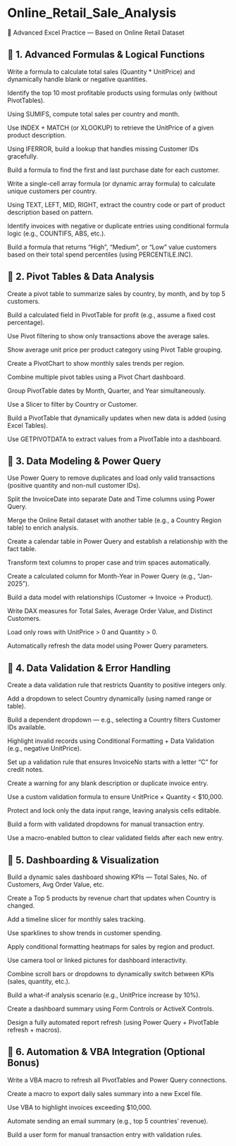 # Online_Retail_Sale_Analysis

🧠 Advanced Excel Practice — Based on Online Retail Dataset
## 🔹 1. Advanced Formulas & Logical Functions

Write a formula to calculate total sales (Quantity * UnitPrice) and dynamically handle blank or negative quantities.

Identify the top 10 most profitable products using formulas only (without PivotTables).

Using SUMIFS, compute total sales per country and month.

Use INDEX + MATCH (or XLOOKUP) to retrieve the UnitPrice of a given product description.

Using IFERROR, build a lookup that handles missing Customer IDs gracefully.

Build a formula to find the first and last purchase date for each customer.

Write a single-cell array formula (or dynamic array formula) to calculate unique customers per country.

Using TEXT, LEFT, MID, RIGHT, extract the country code or part of product description based on pattern.

Identify invoices with negative or duplicate entries using conditional formula logic (e.g., COUNTIFS, ABS, etc.).

Build a formula that returns “High”, “Medium”, or “Low” value customers based on their total spend percentiles (using PERCENTILE.INC).

## 🔹 2. Pivot Tables & Data Analysis

Create a pivot table to summarize sales by country, by month, and by top 5 customers.

Build a calculated field in PivotTable for profit (e.g., assume a fixed cost percentage).

Use Pivot filtering to show only transactions above the average sales.

Show average unit price per product category using Pivot Table grouping.

Create a PivotChart to show monthly sales trends per region.

Combine multiple pivot tables using a Pivot Chart dashboard.

Group PivotTable dates by Month, Quarter, and Year simultaneously.

Use a Slicer to filter by Country or Customer.

Build a PivotTable that dynamically updates when new data is added (using Excel Tables).

Use GETPIVOTDATA to extract values from a PivotTable into a dashboard.

## 🔹 3. Data Modeling & Power Query

Use Power Query to remove duplicates and load only valid transactions (positive quantity and non-null customer IDs).

Split the InvoiceDate into separate Date and Time columns using Power Query.

Merge the Online Retail dataset with another table (e.g., a Country Region table) to enrich analysis.

Create a calendar table in Power Query and establish a relationship with the fact table.

Transform text columns to proper case and trim spaces automatically.

Create a calculated column for Month-Year in Power Query (e.g., “Jan-2025”).

Build a data model with relationships (Customer → Invoice → Product).

Write DAX measures for Total Sales, Average Order Value, and Distinct Customers.

Load only rows with UnitPrice > 0 and Quantity > 0.

Automatically refresh the data model using Power Query parameters.

## 🔹 4. Data Validation & Error Handling

Create a data validation rule that restricts Quantity to positive integers only.

Add a dropdown to select Country dynamically (using named range or table).

Build a dependent dropdown — e.g., selecting a Country filters Customer IDs available.

Highlight invalid records using Conditional Formatting + Data Validation (e.g., negative UnitPrice).

Set up a validation rule that ensures InvoiceNo starts with a letter “C” for credit notes.

Create a warning for any blank description or duplicate invoice entry.

Use a custom validation formula to ensure UnitPrice × Quantity < $10,000.

Protect and lock only the data input range, leaving analysis cells editable.

Build a form with validated dropdowns for manual transaction entry.

Use a macro-enabled button to clear validated fields after each new entry.

## 🔹 5. Dashboarding & Visualization

Build a dynamic sales dashboard showing KPIs — Total Sales, No. of Customers, Avg Order Value, etc.

Create a Top 5 products by revenue chart that updates when Country is changed.

Add a timeline slicer for monthly sales tracking.

Use sparklines to show trends in customer spending.

Apply conditional formatting heatmaps for sales by region and product.

Use camera tool or linked pictures for dashboard interactivity.

Combine scroll bars or dropdowns to dynamically switch between KPIs (sales, quantity, etc.).

Build a what-if analysis scenario (e.g., UnitPrice increase by 10%).

Create a dashboard summary using Form Controls or ActiveX Controls.

Design a fully automated report refresh (using Power Query + PivotTable refresh + macros).

## 🔹 6. Automation & VBA Integration (Optional Bonus)

Write a VBA macro to refresh all PivotTables and Power Query connections.

Create a macro to export daily sales summary into a new Excel file.

Use VBA to highlight invoices exceeding $10,000.

Automate sending an email summary (e.g., top 5 countries’ revenue).

Build a user form for manual transaction entry with validation rules.
